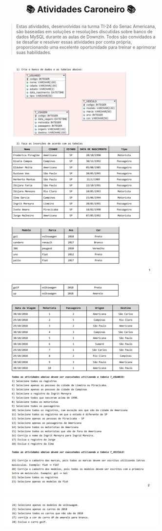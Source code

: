 <h1 align='center'>📚 Atividades Caroneiro 📚</h1>

> Estas atividades, desenvolvidas na turma TI-24 do Senac Americana, são baseadas em soluções e resoluções discutidas sobre banco de dados MySQL durante as aulas de Downzin. Todos são convidados a se desafiar e resolver essas atividades por conta própria, proporcionando uma excelente oportunidade para treinar e aprimorar suas habilidades.

<div align='center' style='width: 100%;'>
    <img src='./img/captura01.png' alt='Captura de atividades 01'>
    <img src='./img/captura02.png' alt='Captura de atividades 02'>
    <img src='./img/captura03.png' alt='Captura de atividades 03'>
</div>